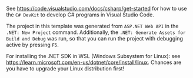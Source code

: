 See https://code.visualstudio.com/docs/csharp/get-started for how to use the `C#
DevKit` to develop C# programs in Visual Studio Code.

The project in this template was generated from `ASP.NET Web API` in the `.NET:
New Project` command. Additionally, the `.NET: Generate Assets for Build and
Debug` was run, so that you can run the project with debugging active by
pressing `F5`.

For installing the .NET SDK in WSL (Windows Subsystem for Linux): see
https://learn.microsoft.com/en-us/dotnet/core/install/linux. Chances are you
have to upgrade your Linux distribution first!
